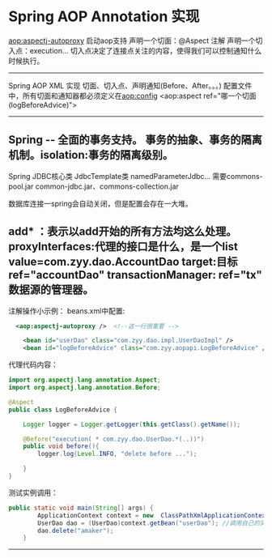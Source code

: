 # Spring AOP Annotation 实现

<aop:aspectj-autoproxy> 启动aop支持
声明一个切面：@Aspect 注解
声明一个切入点：execution...
切入点决定了连接点关注的内容，使得我们可以控制通知什么时候执行。

---------------------
Spring AOP XML 实现
切面、切入点、声明通知(Before、After。。。)
配置文件中，所有切面和通知器都必须定义在<aop:config>
<aop:aspect ref="哪一个切面(logBeforeAdvice)">

------------------------

Spring -- 全面的事务支持。
事务的抽象、事务的隔离机制。isolation:事务的隔离级别。
-------------------------
Spring JDBC核心类
JdbcTemplate类
namedParameterJdbc...
需要commons-pool.jar common-jdbc.jar、commons-collection.jar

数据库连接一spring会自动关闭，但是配置会存在一大堆。

add* ：表示以add开始的所有方法均这么处理。
proxyInterfaces:代理的接口是什么，是一个list value=com.zyy.dao.AccountDao
target:目标 ref="accountDao"
transactionManager: ref="tx" 数据源的管理器。
--------------------------------------------
注解操作小示例：
beans.xml中配置:
```xml
  <aop:aspectj-autoproxy />  <!--这一行很重要 -->

	<bean id="userDao" class="com.zyy.dao.impl.UserDaoImpl" />
	<bean id="logBeforeAdvice" class="com.zyy.aopapi.LogBeforeAdvice" />
```
代理代码内容：
```java
import org.aspectj.lang.annotation.Aspect;
import org.aspectj.lang.annotation.Before;

@Aspect
public class LogBeforeAdvice {

	Logger logger = Logger.getLogger(this.getClass().getName());

	@Before("execution( * com.zyy.dao.UserDao.*(..))")
	public void before(){
		logger.log(Level.INFO, "delete before ...");

	}
}
```

测试实例调用：
```java
public static void main(String[] args) {
		ApplicationContext context = new  ClassPathXmlApplicationContext("beans.xml");  
		UserDao dao = (UserDao)context.getBean("userDao"); //调用自己的实例。
		dao.delete("amaker");
	}
```
----------------------------------------------------
